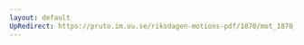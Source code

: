 ```yaml
---
layout: default
UpRedirect: https://pruto.im.uu.se/riksdagen-motions-pdf/1870/mot_1870__ak__254.pdf
---
```

